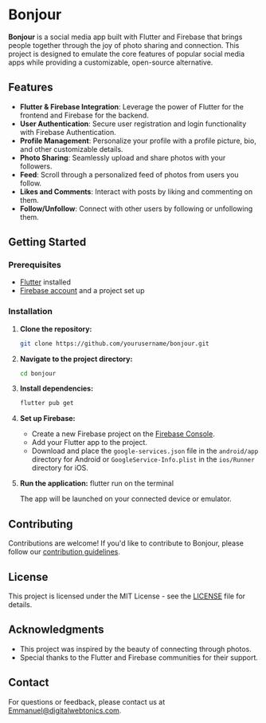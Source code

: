 
# Bonjour 

**Bonjour** is a social media app built with Flutter and Firebase that brings people together through the joy of photo sharing and connection. This project is designed to emulate the core features of popular social media apps while providing a customizable, open-source alternative.

## Features

- **Flutter & Firebase Integration**: Leverage the power of Flutter for the frontend and Firebase for the backend.
- **User Authentication**: Secure user registration and login functionality with Firebase Authentication.
- **Profile Management**: Personalize your profile with a profile picture, bio, and other customizable details.
- **Photo Sharing**: Seamlessly upload and share photos with your followers.
- **Feed**: Scroll through a personalized feed of photos from users you follow.
- **Likes and Comments**: Interact with posts by liking and commenting on them.
- **Follow/Unfollow**: Connect with other users by following or unfollowing them.

## Getting Started

### Prerequisites

- [Flutter](https://flutter.dev/) installed
- [Firebase account](https://firebase.google.com/) and a project set up

### Installation

1. **Clone the repository:**

    ```bash
    git clone https://github.com/yourusername/bonjour.git
    ```

2. **Navigate to the project directory:**

    ```bash
    cd bonjour
    ```

3. **Install dependencies:**

    ```bash
    flutter pub get
    ```

4. **Set up Firebase:**

    - Create a new Firebase project on the [Firebase Console](https://console.firebase.google.com/).
    - Add your Flutter app to the project.
    - Download and place the `google-services.json` file in the `android/app` directory for Android or `GoogleService-Info.plist` in the `ios/Runner` directory for iOS.

5. **Run the application:**
    flutter run on the terminal
    
    The app will be launched on your connected device or emulator.

## Contributing

Contributions are welcome! If you'd like to contribute to Bonjour, please follow our [contribution guidelines](CONTRIBUTING.md).

## License

This project is licensed under the MIT License - see the [LICENSE](LICENSE) file for details.

## Acknowledgments

- This project was inspired by the beauty of connecting through photos.
- Special thanks to the Flutter and Firebase communities for their support.

## Contact

For questions or feedback, please contact us at [Emmanuel@digitalwebtonics.com](mailto:Emmanuel@digitalwebtonics.com).

